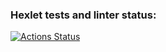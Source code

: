 ### Hexlet tests and linter status:
[![Actions Status](https://github.com/dedov-mm/java-project-78/actions/workflows/hexlet-check.yml/badge.svg)](https://github.com/dedov-mm/java-project-78/actions)